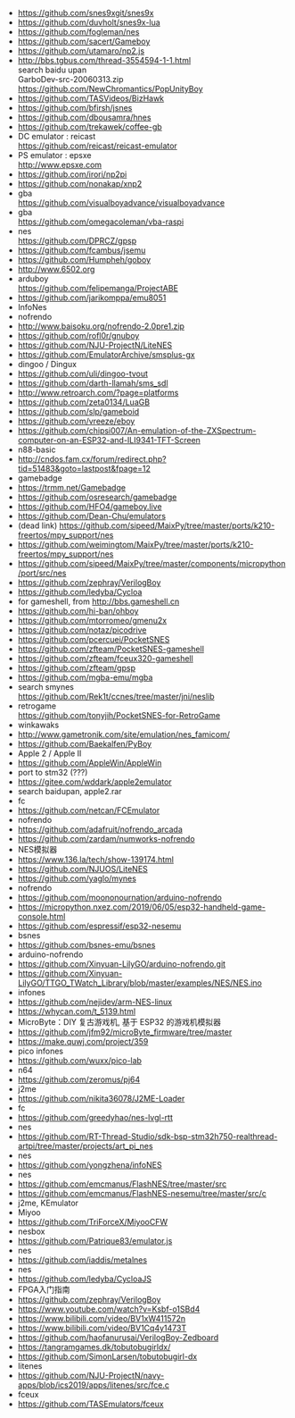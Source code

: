 * https://github.com/snes9xgit/snes9x  
* https://github.com/duvholt/snes9x-lua  
* https://github.com/fogleman/nes  
* https://github.com/sacert/Gameboy  
* https://github.com/utamaro/np2.js  
* http://bbs.tgbus.com/thread-3554594-1-1.html  
search baidu upan  
GarboDev-src-20060313.zip  
https://github.com/NewChromantics/PopUnityBoy  
* https://github.com/TASVideos/BizHawk  
* https://github.com/bfirsh/jsnes  
* https://github.com/dbousamra/hnes  
* https://github.com/trekawek/coffee-gb  
* DC emulator : reicast  
https://github.com/reicast/reicast-emulator  
* PS emulator : epsxe  
http://www.epsxe.com  
* https://github.com/irori/np2pi  
* https://github.com/nonakap/xnp2  
* gba  
https://github.com/visualboyadvance/visualboyadvance  
* gba  
https://github.com/omegacoleman/vba-raspi  
* nes  
https://github.com/DPRCZ/gpsp  
* https://github.com/fcambus/jsemu  
* https://github.com/Humpheh/goboy  
* http://www.6502.org  
* arduboy  
https://github.com/felipemanga/ProjectABE  
* https://github.com/jarikomppa/emu8051  
* InfoNes  
* nofrendo  
* http://www.baisoku.org/nofrendo-2.0pre1.zip  
* https://github.com/rofl0r/gnuboy  
* https://github.com/NJU-ProjectN/LiteNES  
* https://github.com/EmulatorArchive/smsplus-gx  
* dingoo / Dingux  
* https://github.com/uli/dingoo-tvout  
* https://github.com/darth-llamah/sms_sdl  
* http://www.retroarch.com/?page=platforms  
* https://github.com/zeta0134/LuaGB  
* https://github.com/slp/gameboid   
* https://github.com/vreeze/eboy  
* https://github.com/chipsi007/An-emulation-of-the-ZXSpectrum-computer-on-an-ESP32-and-ILI9341-TFT-Screen  
* n88-basic  
* http://cndos.fam.cx/forum/redirect.php?tid=51483&goto=lastpost&fpage=12  
* gamebadge  
* https://trmm.net/Gamebadge  
* https://github.com/osresearch/gamebadge  
* https://github.com/HFO4/gameboy.live  
* https://github.com/Dean-Chu/emulators  
* (dead link) https://github.com/sipeed/MaixPy/tree/master/ports/k210-freertos/mpy_support/nes  
* https://github.com/weimingtom/MaixPy/tree/master/ports/k210-freertos/mpy_support/nes  
* https://github.com/sipeed/MaixPy/tree/master/components/micropython/port/src/nes  
* https://github.com/zephray/VerilogBoy  
* https://github.com/ledyba/Cycloa  
* for gameshell, from http://bbs.gameshell.cn
* https://github.com/hi-ban/ohboy  
* https://github.com/mtorromeo/gmenu2x  
* https://github.com/notaz/picodrive  
* https://github.com/pcercuei/PocketSNES  
* https://github.com/zfteam/PocketSNES-gameshell  
* https://github.com/zfteam/fceux320-gameshell  
* https://github.com/zfteam/gpsp  
* https://github.com/mgba-emu/mgba  
* search smynes  
https://github.com/Rek1t/ccnes/tree/master/jni/neslib  
* retrogame    
https://github.com/tonyjih/PocketSNES-for-RetroGame  
* winkawaks  
* http://www.gametronik.com/site/emulation/nes_famicom/  
* https://github.com/Baekalfen/PyBoy  
* Apple 2 / Apple II  
* https://github.com/AppleWin/AppleWin  
* port to stm32 (???)  
* https://gitee.com/wddark/apple2emulator  
* search baidupan, apple2.rar    
* fc  
* https://github.com/netcan/FCEmulator  
* nofrendo  
* https://github.com/adafruit/nofrendo_arcada  
* https://github.com/zardam/numworks-nofrendo  
* NES模拟器  
* https://www.136.la/tech/show-139174.html  
* https://github.com/NJUOS/LiteNES  
* https://github.com/yaglo/mynes  
* nofrendo  
* https://github.com/moononournation/arduino-nofrendo  
* https://micropython.nxez.com/2019/06/05/esp32-handheld-game-console.html  
* https://github.com/espressif/esp32-nesemu  
* bsnes  
* https://github.com/bsnes-emu/bsnes  
* arduino-nofrendo  
* https://github.com/Xinyuan-LilyGO/arduino-nofrendo.git  
* https://github.com/Xinyuan-LilyGO/TTGO_TWatch_Library/blob/master/examples/NES/NES.ino  
* infones  
* https://github.com/nejidev/arm-NES-linux  
* https://whycan.com/t_5139.html  
* MicroByte：DIY 复古游戏机, 基于 ESP32 的游戏机模拟器  
* https://github.com/jfm92/microByte_firmware/tree/master  
* https://make.quwj.com/project/359  
* pico infones    
* https://github.com/wuxx/pico-lab  
* n64  
* https://github.com/zeromus/pj64  
* j2me  
* https://github.com/nikita36078/J2ME-Loader  
* fc  
* https://github.com/greedyhao/nes-lvgl-rtt  
* nes  
* https://github.com/RT-Thread-Studio/sdk-bsp-stm32h750-realthread-artpi/tree/master/projects/art_pi_nes  
* nes  
* https://github.com/yongzhena/infoNES  
* nes
* https://github.com/emcmanus/FlashNES/tree/master/src  
* https://github.com/emcmanus/FlashNES-nesemu/tree/master/src/c  
* j2me, KEmulator  
* Miyoo  
* https://github.com/TriForceX/MiyooCFW  
* nesbox  
* https://github.com/Patrique83/emulator.js  
* nes  
* https://github.com/iaddis/metalnes  
* nes
* https://github.com/ledyba/CycloaJS  
* FPGA入门指南  
* https://github.com/zephray/VerilogBoy  
* https://www.youtube.com/watch?v=Ksbf-o1SBd4  
* https://www.bilibili.com/video/BV1xW411572n  
* https://www.bilibili.com/video/BV1Cq4y1473T  
* https://github.com/haofanurusai/VerilogBoy-Zedboard  
* https://tangramgames.dk/tobutobugirldx/  
* https://github.com/SimonLarsen/tobutobugirl-dx  
* litenes  
* https://github.com/NJU-ProjectN/navy-apps/blob/ics2019/apps/litenes/src/fce.c  
* fceux  
* https://github.com/TASEmulators/fceux  


